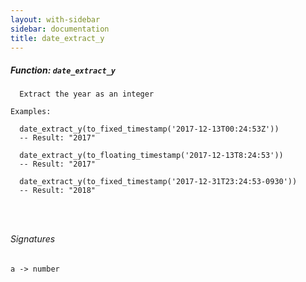 ```yaml
---
layout: with-sidebar
sidebar: documentation
title: date_extract_y
---
```


##### Function: `date_extract_y`
```
  Extract the year as an integer

Examples:

  date_extract_y(to_fixed_timestamp('2017-12-13T00:24:53Z'))
  -- Result: "2017"

  date_extract_y(to_floating_timestamp('2017-12-13T8:24:53'))
  -- Result: "2017"

  date_extract_y(to_fixed_timestamp('2017-12-31T23:24:53-0930'))
  -- Result: "2018"




```

###### Signatures
    a -> number

